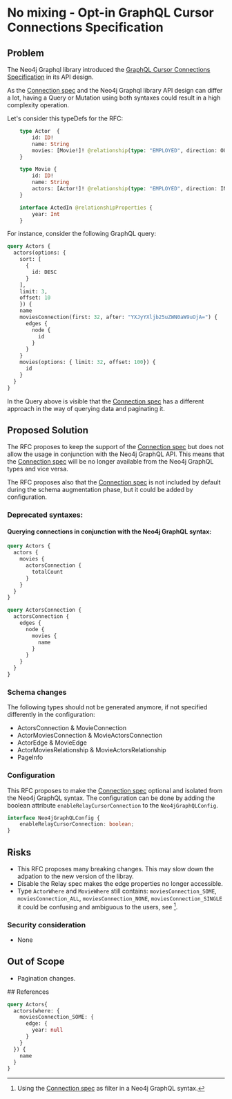 # No mixing - Opt-in GraphQL Cursor Connections Specification 

## Problem

The Neo4j Graphql library introduced the [GraphQL Cursor Connections Specification](https://relay.dev/graphql/connections.htm) in its API design.

As the [Connection spec](https://relay.dev/graphql/connections.htm) and the Neo4j Graphql library API design can differ a lot,
having a Query or Mutation using both syntaxes could result in a high complexity operation.

Let's consider this typeDefs for the RFC:

```graphql
    type Actor  {
        id: ID!
        name: String
        movies: [Movie!]! @relationship(type: "EMPLOYED", direction: OUT, properties: "ActedIn")
    }

    type Movie {
        id: ID!
        name: String
        actors: [Actor!]! @relationship(type: "EMPLOYED", direction: IN, properties: "ActedIn")
    }

    interface ActedIn @relationshipProperties {
        year: Int
    }
```

For instance, consider the following GraphQL query:

```graphql
query Actors {
  actors(options: {
    sort: [
      {
        id: DESC
      }
    ],
    limit: 3,
    offset: 10
    }) {
    name
    moviesConnection(first: 32, after: "YXJyYXljb25uZWN0aW9uOjA=") {
      edges {
        node {
          id
        }
      }
    }
    movies(options: { limit: 32, offset: 100}) {
      id
    }
  }
}
```
In the Query above is visible that the [Connection spec](https://relay.dev/graphql/connections.htm) has a different approach in the way of querying data and paginating it.

## Proposed Solution

The RFC proposes to keep the support of the [Connection spec](https://relay.dev/graphql/connections.htm) but does not allow the usage in conjunction with the Neo4j GraphQL API.
This means that the [Connection spec](https://relay.dev/graphql/connections.htm) will be no longer available from the Neo4j GraphQL types and vice versa.

The RFC proposes also that the [Connection spec](https://relay.dev/graphql/connections.htm) is not included by default during the schema augmentation phase, but it could be added by configuration.

### Deprecated syntaxes:

#### Querying connections in conjunction with the Neo4j GraphQL syntax:

```graphql
query Actors {
  actors {
    movies {
      actorsConnection {
        totalCount
      }
    }
  }
}
```

```graphql
query ActorsConnection {
  actorsConnection {
    edges {
      node {
        movies {
          name
        }
      }
    }
  }
}
```

### Schema changes

The following types should not be generated anymore, if not specified differently in the configuration:
- ActorsConnection & MovieConnection
- ActorMoviesConnection & MovieActorsConnection
- ActorEdge & MovieEdge
- ActorMoviesRelationship & MovieActorsRelationship
- PageInfo


###  Configuration

This RFC proposes to make the [Connection spec](https://relay.dev/graphql/connections.htm) optional and isolated from the Neo4j GraphQL syntax.
The configuration can be done by adding the boolean attribute `enableRelayCursorConnection` to the `Neo4jGraphQLConfig`.

```typescript
interface Neo4jGraphQLConfig {
    enableRelayCursorConnection: boolean;
}
```

## Risks

- This RFC proposes many breaking changes. This may slow down the adpation to the new version of the libray.
- Disable the Relay spec makes the edge properties no longer accessible.
- Type `ActorWhere` and `MovieWhere` still contains: `moviesConnection_SOME`, `moviesConnection_ALL`, `moviesConnection_NONE`, `moviesConnection_SINGLE` it could be confusing and ambiguous to the users, see [^1].

### Security consideration

- None

## Out of Scope

- Pagination changes.

## References

[^1]: Using the [Connection spec](https://relay.dev/graphql/connections.htm) as filter in a Neo4j GraphQL syntax. 

```graphql
query Actors{
  actors(where: {
    moviesConnection_SOME: {
      edge: {
        year: null
      }
    }
  }) {
    name
  }
}
```

